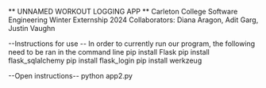 ** UNNAMED WORKOUT LOGGING APP **
Carleton College Software Engineering Winter Externship 2024
Collaborators: Diana Aragon, Adit Garg, Justin Vaughn

--Instructions for use --
In order to currently run our program, the following need to be ran in the command line
pip install Flask
pip install flask_sqlalchemy
pip install flask_login
pip install werkzeug

--Open instructions--
python app2.py